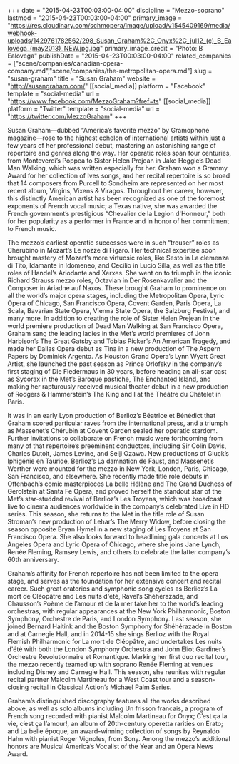 +++
date = "2015-04-23T00:03:00-04:00"
discipline = "Mezzo-soprano"
lastmod = "2015-04-23T00:03:00-04:00"
primary_image = "https://res.cloudinary.com/schmopera/image/upload/v1545409169/media/webhook-uploads/1429761782562/298_Susan_Graham%2C_Onyx%2C_jul12_(c)_B_Ealovega_(may2013)_NEW.jpg.jpg"
primary_image_credit = "Photo: B Ealovega"
publishDate = "2015-04-23T00:03:00-04:00"
related_companies = ["scene/companies/canadian-opera-company.md","scene/companies/the-metropolitan-opera.md"]
slug = "susan-graham"
title = "Susan Graham"
website = "http://susangraham.com/"
[[social_media]]
platform = "Facebook"
template = "social-media"
url = "https://www.facebook.com/MezzoGraham?fref=ts"
[[social_media]]
platform = "Twitter"
template = "social-media"
url = "https://twitter.com/MezzoGraham"
+++

Susan Graham—dubbed “America’s favorite mezzo” by Gramophone magazine—rose to the highest echelon of international artists within just a few years of her professional debut, mastering an astonishing range of repertoire and genres along the way. Her operatic roles span four centuries, from Monteverdi’s Poppea to Sister Helen Prejean in Jake Heggie’s Dead Man Walking, which was written especially for her. Graham won a Grammy Award for her collection of Ives songs, and her recital repertoire is so broad that 14 composers from Purcell to Sondheim are represented on her most recent album, Virgins, Vixens & Viragos. Throughout her career, however, this distinctly American artist has been recognized as one of the foremost exponents of French vocal music; a Texas native, she was awarded the French government’s prestigious “Chevalier de la Legion d'Honneur,” both for her popularity as a performer in France and in honor of her commitment to French music.

The mezzo’s earliest operatic successes were in such “trouser” roles as Cherubino in Mozart’s Le nozze di Figaro. Her technical expertise soon brought mastery of Mozart’s more virtuosic roles, like Sesto in La clemenza di Tito, Idamante in Idomeneo, and Cecilio in Lucio Silla, as well as the title roles of Handel’s Ariodante and Xerxes. She went on to triumph in the iconic Richard Strauss mezzo roles, Octavian in Der Rosenkavalier and the Composer in Ariadne auf Naxos. These brought Graham to prominence on all the world’s major opera stages, including the Metropolitan Opera, Lyric Opera of Chicago, San Francisco Opera, Covent Garden, Paris Opera, La Scala, Bavarian State Opera, Vienna State Opera, the Salzburg Festival, and many more. In addition to creating the role of Sister Helen Prejean in the world premiere production of Dead Man Walking at San Francisco Opera, Graham sang the leading ladies in the Met’s world premieres of John Harbison’s The Great Gatsby and Tobias Picker’s An American Tragedy, and made her Dallas Opera debut as Tina in a new production of The Aspern Papers by Dominick Argento. As Houston Grand Opera’s Lynn Wyatt Great Artist, she launched the past season as Prince Orlofsky in the company’s first staging of Die Fledermaus in 30 years, before heading an all-star cast as Sycorax in the Met’s Baroque pastiche, The Enchanted Island, and making her rapturously received musical theater debut in a new production of Rodgers & Hammerstein’s The King and I at the Théâtre du Châtelet in Paris.

It was in an early Lyon production of Berlioz’s Béatrice et Bénédict that Graham scored particular raves from the international press, and a triumph as Massenet’s Chérubin at Covent Garden sealed her operatic stardom. Further invitations to collaborate on French music were forthcoming from many of that repertoire’s preeminent conductors, including Sir Colin Davis, Charles Dutoit, James Levine, and Seiji Ozawa. New productions of Gluck’s Iphigénie en Tauride, Berlioz’s La damnation de Faust, and Massenet’s Werther were mounted for the mezzo in New York, London, Paris, Chicago, San Francisco, and elsewhere. She recently made title role debuts in Offenbach’s comic masterpieces La belle Hélène and The Grand Duchess of Gerolstein at Santa Fe Opera, and proved herself the standout star of the Met’s star-studded revival of Berlioz’s Les Troyens, which was broadcast live to cinema audiences worldwide in the company’s celebrated Live in HD series. This season, she returns to the Met in the title role of Susan Stroman’s new production of Lehar’s The Merry Widow, before closing the season opposite Bryan Hymel in a new staging of Les Troyens at San Francisco Opera. She also looks forward to headlining gala concerts at Los Angeles Opera and Lyric Opera of Chicago, where she joins Jane Lynch, Renée Fleming, Ramsey Lewis, and others to celebrate the latter company’s 60th anniversary.

Graham’s affinity for French repertoire has not been limited to the opera stage, and serves as the foundation for her extensive concert and recital career. Such great oratorios and symphonic song cycles as Berlioz’s La mort de Cléopâtre and Les nuits d'été, Ravel’s Shéhérazade, and Chausson’s Poème de l’amour et de la mer take her to the world’s leading orchestras, with regular appearances at the New York Philharmonic, Boston Symphony, Orchestre de Paris, and London Symphony. Last season, she joined Bernard Haitink and the Boston Symphony for Shéhérazade in Boston and at Carnegie Hall, and in 2014-15 she sings Berlioz with the Royal Flemish Philharmonic for La mort de Cléopâtre, and undertakes Les nuits d'été with both the London Symphony Orchestra and John Eliot Gardiner’s Orchestre Revolutionnaire et Romantique. Marking her first duo recital tour, the mezzo recently teamed up with soprano Renée Fleming at venues including Disney and Carnegie Hall. This season, she reunites with regular recital partner Malcolm Martineau for a West Coast tour and a season-closing recital in Classical Action’s Michael Palm Series.

Graham’s distinguished discography features all the works described above, as well as solo albums including Un frisson francais, a program of French song recorded with pianist Malcolm Martineau for Onyx; C’est ça la vie, c’est ça l’amour!, an album of 20th-century operetta rarities on Erato; and La belle époque, an award-winning collection of songs by Reynaldo Hahn with pianist Roger Vignoles, from Sony. Among the mezzo’s additional honors are Musical America’s Vocalist of the Year and an Opera News Award.

